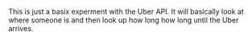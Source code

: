 This is just a basix experment with the Uber API. It will basically look at where someone is and then look up how long how long until the Uber arrives.
